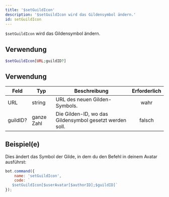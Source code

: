 ```yaml
---
title: '$setGuildIcon'
description: '$setGuildIcon wird das Gildensymbol ändern.'
id: setGuildIcon
---
```


`$setGuildIcon` wird das Gildensymbol ändern.

## Verwendung

```php
$setGuildIcon[URL;guildID?]
```

## Verwendung

| Feld     | Typ        | Beschreibung                                            | Erforderlich |
| -------- | ---------- | ------------------------------------------------------- |:------------:|
| URL      | string     | URL des neuen Gilden-Symbols.                           |     wahr     |
| guildID? | ganze Zahl | Die Gilden-ID, wo das Gildensymbol gesetzt werden soll. |    falsch    |

## Beispiel(e)

Dies ändert das Symbol der Gilde, in dem du den Befehl in deinem Avatar ausführst:

```javascript
bot.command({
    name: 'setGuildIcon',
    code: `
   $setGuildIcon[$userAvatar[$authorID];$guildID]`
});
```